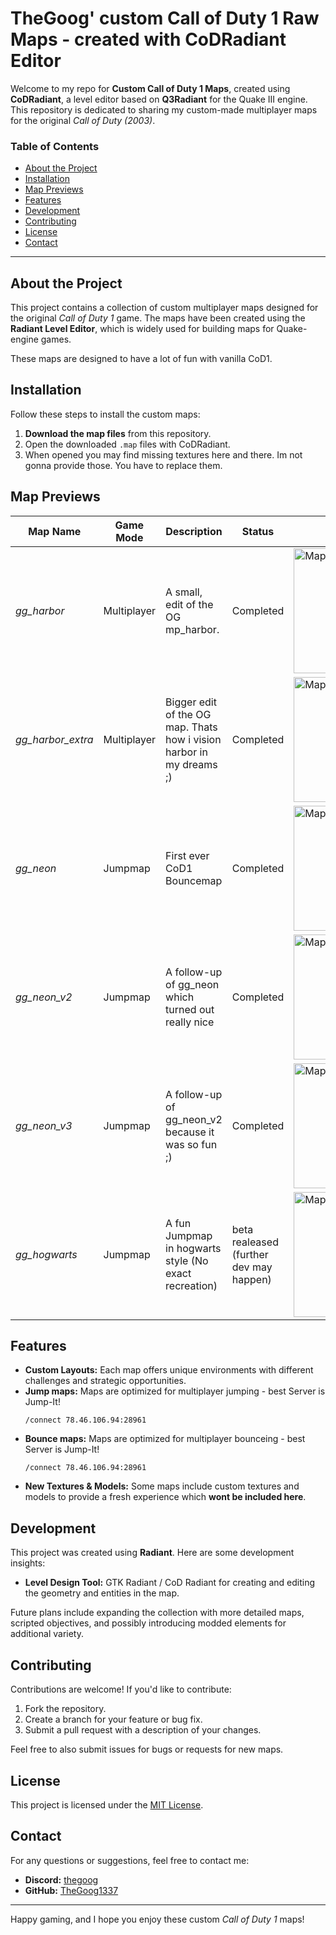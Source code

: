 # TheGoog' custom Call of Duty 1 Raw Maps - created with CoDRadiant Editor

Welcome to my repo for **Custom Call of Duty 1 Maps**, created using **CoDRadiant**, a level editor based on **Q3Radiant** for the Quake III engine. This repository is dedicated to sharing my custom-made multiplayer maps for the original *Call of Duty (2003)*.

### Table of Contents

- [About the Project](#about-the-project)
- [Installation](#installation)
- [Map Previews](#map-previews)
- [Features](#features)
- [Development](#development)
- [Contributing](#contributing)
- [License](#license)
- [Contact](#contact)

---

## About the Project

This project contains a collection of custom multiplayer maps designed for the original *Call of Duty 1* game. The maps have been created using the **Radiant Level Editor**, which is widely used for building maps for Quake-engine games.

These maps are designed to have a lot of fun with vanilla CoD1.

## Installation

Follow these steps to install the custom maps:

1. **Download the map files** from this repository.
2. Open the downloaded `.map` files with CoDRadiant.
3. When opened you may find missing textures here and there. Im not gonna provide those. You have to replace them.

## Map Previews

| Map Name        | Game Mode     | Description                          | Status          | Image          |
|-----------------|---------------|--------------------------------------|-----------------|-----------------|
| *gg_harbor*     | Multiplayer   | A small, edit of the OG mp_harbor.        | Completed       |    <img src="https://vcodmods.com/static/uploads/imgs/1-66bcf7fbdc860.webp" alt="Map Screenshot" width="200"/>      |
| *gg_harbor_extra*      | Multiplayer | Bigger edit of the OG map. Thats how i vision harbor in my dreams ;)   | Completed  |    <img src="https://vcodmods.com/static/uploads/imgs/7-61d47d115a68c.webp" alt="Map Screenshot" width="200"/> |
| *gg_neon*     | Jumpmap   | First ever CoD1 Bouncemap        | Completed       |        <img src="https://vcodmods.com/static/uploads/imgs/7-61d47e5420a08.webp" alt="Map Screenshot" width="200"/> |
| *gg_neon_v2*     | Jumpmap   | A follow-up of gg_neon which turned out really nice        | Completed       |        <img src="https://vcodmods.com/static/uploads/imgs/7-61d4805ee21fd.webp" alt="Map Screenshot" width="200"/> |
| *gg_neon_v3*     | Jumpmap   | A follow-up of gg_neon_v2 because it was so fun ;)        | Completed       |     <img src="https://vcodmods.com/static/uploads/imgs/1-66bd072fe479b.webp" alt="Map Screenshot" width="200"/>     |
| *gg_hogwarts*      | Jumpmap   | A fun Jumpmap in hogwarts style (No exact recreation)    | beta realeased (further dev may happen)   |        <img src="https://vcodmods.com/static/uploads/imgs/1-6653c042684a0.webp" alt="Map Screenshot" width="200"/> |


## Features

- **Custom Layouts:** Each map offers unique environments with different challenges and strategic opportunities.
- **Jump maps:** Maps are optimized for multiplayer jumping - best Server is Jump-It!
  ```
  /connect 78.46.106.94:28961
  ```
- **Bounce maps:** Maps are optimized for multiplayer bounceing - best Server is Jump-It!
  ```
  /connect 78.46.106.94:28961
  ```
- **New Textures & Models:** Some maps include custom textures and models to provide a fresh experience which **wont be included here**.

## Development

This project was created using **Radiant**. Here are some development insights:

- **Level Design Tool:** GTK Radiant / CoD Radiant for creating and editing the geometry and entities in the map.
  
Future plans include expanding the collection with more detailed maps, scripted objectives, and possibly introducing modded elements for additional variety.

## Contributing

Contributions are welcome! If you'd like to contribute:

1. Fork the repository.
2. Create a branch for your feature or bug fix.
3. Submit a pull request with a description of your changes.

Feel free to also submit issues for bugs or requests for new maps.

## License

This project is licensed under the [MIT License](LICENSE).

## Contact

For any questions or suggestions, feel free to contact me:

- **Discord:** [thegoog](https://discord.com/users/thegoog)
- **GitHub:** [TheGoog1337](https://github.com/thegoog1337)

---

Happy gaming, and I hope you enjoy these custom *Call of Duty 1* maps!
